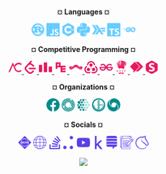 <p align="center"> <b>¤ Languages ¤</b></p>
<p align="center">
  <img height="26px" src="lang/lang-rust.svg">
  <img height="26px" src="lang/lang-javascript.svg">
  <img height="26px" src="lang/lang-cpp.svg">
  <img height="26px" src="lang/lang-python.svg">
  <img height="26px" src="lang/lang-haskell.svg">
  <img height="26px" src="lang/lang-typescript.svg">
  <img height="26px" src="lang/lang-golang.svg">
</p>

<p align="center"> <b>¤ Competitive Programming ¤</b></p>
<p align="center">
  <a href="https://atcoder.jp/users/eight_bit_octo"> <img height="26px" src="cp/cp-atcoder.svg"> </a>
  <a href="https://leetcode.com/eight_bit_octo"> <img height="26px" src="cp/cp-leetcode.svg"> </a>
  <a href="https://codeforces.com/profile/<>"> <img height="26px" src="cp/cp-codeforces.svg"> </a>
  <a href="https://projecteuler.net/profile/<>.png"> <img height="26px" src="cp/cp-projecteuler.svg"> </a>
  <a href="https://www.topcoder.com/members/<>"> <img height="26px" src="cp/cp-topcoder.svg"> </a>
  <a href="https://open.kattis.com/users/<>"> <img height="26px" src="cp/cp-kattis.svg"> </a>
  <a href="https://auth.geeksforgeeks.org/user/<>"> <img height="26px" src="cp/cp-geeksforgeeks.svg"> </a>
  <a href="https://www.codechef.com/users/<>"> <img height="26px" src="cp/cp-codechef.svg"> </a>
  <a href="https://binarysearch.com/@/<>"> <img height="26px" src="cp/cp-binarysearch.svg"> </a>
  <a href="https://www.spoj.com/users/<>"> <img height="26px" src="cp/cp-spoj.svg"> </a>
</p>

<p align="center"> <b>¤ Organizations ¤</b></p>
<p align="center">
  <img height="26px" src="org/org-facebook.svg">
  <img height="26px" src="org/org-janestreet.svg">
  <img height="26px" src="org/org-mila.svg">
  <img height="26px" src="org/org-jump.svg">
  <img height="26px" src="org/org-deepmind.svg">
</p>

<p align="center"> <b>¤ Socials ¤</b></p>
<p align="center">
  <img height="26px" src="soc/soc-acm.svg">
  <img height="26px" src="soc/soc-website.svg">
  <img height="26px" src="soc/soc-stackoverflow.svg"><img height="26px" src="soc/soc-jovianai.svg">
  <img height="26px" src="soc/soc-youtube.svg">
  <img height="26px" src="soc/soc-kaggle.svg"><img height="26px" src="soc/soc-mathoverflow.svg">
  <img height="26px" src="soc/soc-blog.svg">
  <img height="26px" src="soc/soc-lichess.svg">
</p>

<p align="center">
  <img height="52px" src="https://img.pokemondb.net/sprites/heartgold-soulsilver/shiny/snorlax.png">
</p>
